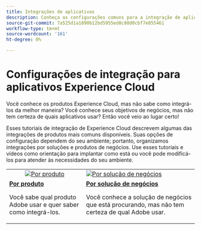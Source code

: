 ```yaml
---
title: Integrações de aplicativos
description: Conheça as configurações comuns para a integração de aplicativos Experience Cloud. Descubra como os melhores produtos empresariais da Adobe podem ajudá-lo a enfrentar seus desafios comerciais.
source-git-commit: 7a525d1a1890b12bd5955ed8c80d0cbf7e855461
workflow-type: tm+mt
source-wordcount: '161'
ht-degree: 0%

---
```



# Configurações de integração para aplicativos Experience Cloud

Você conhece os produtos Experience Cloud, mas não sabe como integrá-los da melhor maneira? Você conhece seus objetivos de negócios, mas não tem certeza de quais aplicativos usar? Então você veio ao lugar certo!

Esses tutoriais de integração de Experience Cloud descrevem algumas das integrações de produtos mais comuns disponíveis. Suas opções de configuração dependem do seu ambiente; portanto, organizamos integrações por soluções e produtos de negócios. Use esses tutoriais e vídeos como orientação para implantar como está ou você pode modificá-los para atender às necessidades do seu ambiente.

<table>
<tr>
   <td style="vertical-align: middle; text-align: center;">
      <a  href="./integrations-between-applications/overview.md"><img alt="Por produto" src="https://cdn.experienceleague.adobe.com/thumb/by-product.png"/></a>
   </td>
   <td>
      <a  href="./solution-categories/overview.md"><img alt="Por solução de negócios" src="https://cdn.experienceleague.adobe.com/thumb/by-solution.png"/></a>
   </td>  
</tr>
<tr>
   <td>
      <div><strong><a href="./integrations-between-applications/overview.md">Por produto</a></strong></div>
      <p>
        Você sabe qual produto Adobe usar e quer saber como integrá-los.
      </p>
   </td>
   <td>
      <div><strong><a href="./solution-categories/overview.md">Por solução de negócios</a></strong></div>
      <p>
        Você conhece a solução de negócios que está procurando, mas não tem certeza de qual Adobe usar.
      </p>
   </td>  
</tr>   
</table>
